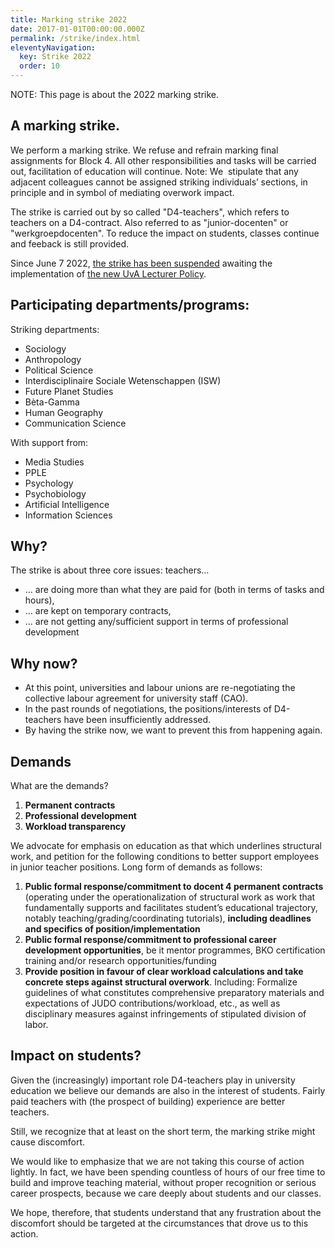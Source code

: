 ```yaml
---
title: Marking strike 2022
date: 2017-01-01T00:00:00.000Z
permalink: /strike/index.html
eleventyNavigation:
  key: Strike 2022
  order: 10
---
```

N﻿OTE: This page is about the 2022 marking strike.

## A marking strike.

We perform a marking strike. We refuse and refrain marking final assignments for Block 4. All other responsibilities and tasks will be carried out, facilitation of education will continue. Note: We  stipulate that any adjacent colleagues cannot be assigned striking individuals’ sections, in principle and in symbol of mediating overwork impact. 

The strike is carried out by so called "D4-teachers", which refers to teachers on a D4-contract. Also referred to as "junior-docenten" or "werkgroepdocenten". To reduce the impact on students, classes continue and feeback is still provided.

Since June 7 2022, [the strike has been suspended](https://casual-uva.nl/posts/casual-uva-to-suspend-strike-and-monitor-implementation/) awaiting the implementation of [the new UvA Lecturer Policy](https://www.uva.nl/en/content/news/news/2022/04/new-uva-lecturer-policy.html).

## Participating departments/programs:

Striking departments:

* Sociology
* Anthropology
* Political Science
* Interdisciplinaire Sociale Wetenschappen (ISW)
* Future Planet Studies
* Bèta-Gamma
* Human Geography
* Communication Science

With support from:

* Media Studies
* PPLE
* Psychology
* Psychobiology
* Artificial Intelligence
* Information Sciences

## Why?

The strike is about three core issues: teachers…

* … are doing more than what they are paid for (both in terms of tasks and hours),
* … are kept on temporary contracts,
* … are not getting any/sufficient support in terms of professional development

## Why now?

* At this point, universities and labour unions are re-negotiating the collective labour agreement for university staff (CAO).
* In the past rounds of negotiations, the positions/interests of D4-teachers have been insufficiently addressed.
* By having the strike now, we want to prevent this from happening again.

## Demands

What are the demands?

1. **Permanent contracts**
2. **Professional development**
3. **Workload transparency** 

We advocate for emphasis on education as that which underlines structural work, and petition for the following conditions to better support employees in junior teacher positions. Long form of demands as follows:   

1. **Public formal response/commitment to docent 4 permanent contracts** (operating under the operationalization of structural work as work that fundamentally supports and facilitates student’s educational trajectory, notably teaching/grading/coordinating tutorials), **including deadlines and specifics of position/implementation** 
2. **Public formal response/commitment to professional career development opportunities**, be it mentor programmes, BKO certification training and/or research opportunities/funding
3. **Provide position in favour of clear workload calculations and take concrete steps against structural overwork**. Including: Formalize guidelines of what constitutes comprehensive preparatory materials and expectations of JUDO contributions/workload, etc., as well as disciplinary measures against infringements of stipulated division of labor.

## Impact on students?

Given the (increasingly) important role D4-teachers play in university education we believe our demands are also in the interest of students. Fairly paid teachers with (the prospect of building) experience are better teachers. 

Still, we recognize that at least on the short term, the marking strike might cause discomfort.

We would like to emphasize that we are not taking this course of action lightly. In fact, we have been spending countless of hours of our free time to build and improve teaching material, without proper recognition or serious career prospects, because we care deeply about students and our classes.

We hope, therefore, that students understand that any frustration about the discomfort should be targeted at the circumstances that drove us to this action.